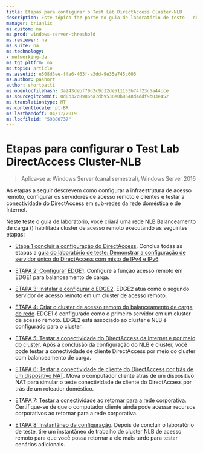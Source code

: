 ```yaml
---
title: Etapas para configurar o Test Lab DirectAccess Cluster-NLB
description: Este tópico faz parte do guia de laboratório de teste - demonstração do DirectAccess em um Cluster com Windows NLB para o Windows Server 2016
manager: brianlic
ms.custom: na
ms.prod: windows-server-threshold
ms.reviewer: na
ms.suite: na
ms.technology:
- networking-da
ms.tgt_pltfrm: na
ms.topic: article
ms.assetid: e508d3ee-ffa6-463f-a3dd-9e35e745c005
ms.author: pashort
author: shortpatti
ms.openlocfilehash: 3a243debf79d2c9d12de511153b74f23c5a44cce
ms.sourcegitcommit: 0d0b32c8986ba7db9536e0b8648d4ddf9b03e452
ms.translationtype: MT
ms.contentlocale: pt-BR
ms.lasthandoff: 04/17/2019
ms.locfileid: "59880737"
---
```

# <a name="steps-for-configuring-the-directaccess-cluster-nlb-test-lab"></a>Etapas para configurar o Test Lab DirectAccess Cluster-NLB

>Aplica-se a: Windows Server (canal semestral), Windows Server 2016

As etapas a seguir descrevem como configurar a infraestrutura de acesso remoto, configurar os servidores de acesso remoto e clientes e testar a conectividade do DirectAccess em sub-redes da rede doméstica e de Internet.  
  
Neste teste o guia de laboratório, você criará uma rede NLB Balanceamento de carga () habilitada cluster de acesso remoto executando as seguintes etapas:  
  
-   [Etapa 1 concluir a configuração do DirectAccess](STEP-1-Complete-the-DirectAccess-Configuration.md). Conclua todas as etapas a [guia do laboratório de teste: Demonstrar a configuração de servidor único do DirectAccess com misto de IPv4 e IPv6](https://go.microsoft.com/fwlink/p/?LinkId=237004).  
  
-   [ETAPA 2: Configurar EDGE1](STEP-2-Configure-EDGE1.md). Configure a função acesso remoto em EDGE1 para balanceamento de carga.  
  
-   [ETAPA 3: Instalar e configurar o EDGE2](STEP-3-Install-and-Configure-EDGE2.md). EDGE2 atua como o segundo servidor de acesso remoto em um cluster de acesso remoto.  
  
-   [ETAPA 4: Criar o cluster de acesso remoto do balanceamento de carga de rede](STEP-4-Create-the-Network-Load-Balanced-Remote-Access-Cluster.md)-EDGE1 é configurado como o primeiro servidor em um cluster de acesso remoto. EDGE2 está associado ao cluster e NLB é configurado para o cluster.  
  
-   [ETAPA 5: Testar a conectividade do DirectAccess da Internet e por meio do cluster](STEP-5-Test-DirectAccess-Connectivity-from-the-Internet-and-Through-the-Cluster.md). Após a conclusão da configuração do NLB e cluster, você pode testar a conectividade de cliente DirectAccess por meio do cluster com balanceamento de carga.  
  
-   [ETAPA 6: Testar a conectividade de cliente do DirectAccess por trás de um dispositivo NAT](STEP-6-Test-DirectAccess-Client-Connectivity-from-Behind-a-NAT-Device.md). Mova o computador cliente atrás de um dispositivo NAT para simular o teste conectividade de cliente do DirectAccess por trás de um roteador doméstico.  
  
-   [ETAPA 7: Testar a conectividade ao retornar para a rede corporativa](STEP-7-Test-Connectivity-When-Returning-to-the-Corpnet.md). Certifique-se de que o computador cliente ainda pode acessar recursos corporativos ao retornar para a rede corporativa.  
  
-   [ETAPA 8: Instantâneo da configuração](da-cluster-nlb-s8-snapshot.md). Depois de concluir o laboratório de teste, tire um instantâneo de trabalho de cluster NLB de acesso remoto para que você possa retornar a ele mais tarde para testar cenários adicionais.  
  


